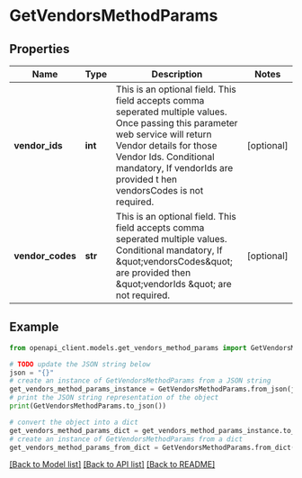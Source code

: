 # GetVendorsMethodParams


## Properties

Name | Type | Description | Notes
------------ | ------------- | ------------- | -------------
**vendor_ids** | **int** | This is an optional field. This field accepts comma seperated multiple values. Once passing this parameter web service will return Vendor details for those Vendor Ids. Conditional mandatory, If vendorIds are provided t hen vendorsCodes is not required. | [optional] 
**vendor_codes** | **str** | This is an optional field. This field accepts comma seperated multiple values. Conditional mandatory, If \&quot;vendorsCodes\&quot; are provided then \&quot;vendorIds \&quot; are not required. | [optional] 

## Example

```python
from openapi_client.models.get_vendors_method_params import GetVendorsMethodParams

# TODO update the JSON string below
json = "{}"
# create an instance of GetVendorsMethodParams from a JSON string
get_vendors_method_params_instance = GetVendorsMethodParams.from_json(json)
# print the JSON string representation of the object
print(GetVendorsMethodParams.to_json())

# convert the object into a dict
get_vendors_method_params_dict = get_vendors_method_params_instance.to_dict()
# create an instance of GetVendorsMethodParams from a dict
get_vendors_method_params_from_dict = GetVendorsMethodParams.from_dict(get_vendors_method_params_dict)
```
[[Back to Model list]](../README.md#documentation-for-models) [[Back to API list]](../README.md#documentation-for-api-endpoints) [[Back to README]](../README.md)


